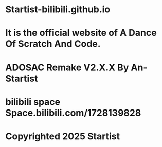 # Startist-bilibili.github.io
# It is the official website of A Dance Of Scratch And Code.
# ADOSAC Remake V2.X.X By An-Startist
# bilibili space Space.bilibili.com/1728139828
# Copyrighted 2025 Startist
